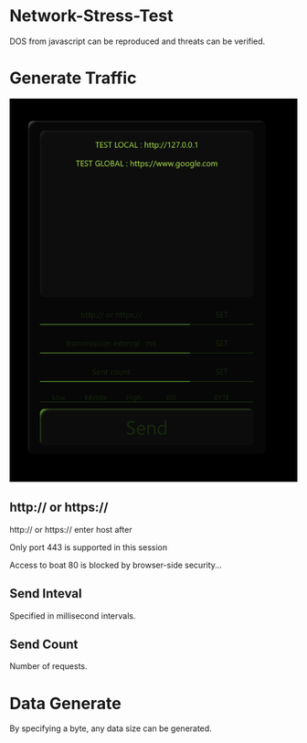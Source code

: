 # Network-Stress-Test

DOS from javascript can be reproduced and threats can be verified.


# Generate Traffic     
![Screenshot](img.png)

## http:// or https://
http:// or https:// enter host after

Only port 443 is supported in this session

Access to boat 80 is blocked by browser-side security...


## Send Inteval
Specified in millisecond intervals.

## Send Count
Number of requests. 

# Data Generate
By specifying a byte, any data size can be generated.


